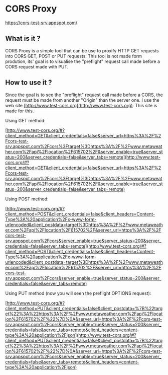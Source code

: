 # CORS Proxy

https://cors-test-srv.appspot.com/

## What is it ? 

CORS Proxy is a simple tool that can be use to proxify HTTP GET requests 
into CORS GET, POST or PUT requests. This tool is not made form prodution,
its' goal is to visualise the "preflight" request call made before a CORS
request made with PUT.

## How to use it ?

Since the goal is to see the "preflight" request call made before a CORS,
the request must be made from another "Origin" than the server one. 
I use the web site [http://www.test-cors.org](http://www.test-cors.org).
This site is made for this.


Using GET method:

[http://www.test-cors.org/#?client_method=GET&client_credentials=false&server_url=https%3A%2F%2Fcors-test-srv.appspot.com%2Fcors%3Ftarget%3Dhttps%3A%2F%2Fwww.metaweather.com%2Fapi%2Flocation%2F615702%2F&server_enable=true&server_status=200&server_credentials=false&server_tabs=remote](http://www.test-cors.org/#?client_method=GET&client_credentials=false&server_url=https%3A%2F%2Fcors-test-srv.appspot.com%2Fcors%3Ftarget%3Dhttps%3A%2F%2Fwww.metaweather.com%2Fapi%2Flocation%2F615702%2F&server_enable=true&server_status=200&server_credentials=false&server_tabs=remote)


Using POST method:

[http://www.test-cors.org/#?client_method=POST&client_credentials=false&client_headers=Content-Type%3A%20application%2Fx-www-form-urlencoded&client_postdata=target%3Dhttps%3A%2F%2Fwww.metaweather.com%2Fapi%2Flocation%2F615702%2F&server_url=https%3A%2F%2Fcors-test-srv.appspot.com%2Fcors&server_enable=true&server_status=200&server_credentials=false&server_tabs=remote](http://www.test-cors.org/#?client_method=POST&client_credentials=false&client_headers=Content-Type%3A%20application%2Fx-www-form-urlencoded&client_postdata=target%3Dhttps%3A%2F%2Fwww.metaweather.com%2Fapi%2Flocation%2F615702%2F&server_url=https%3A%2F%2Fcors-test-srv.appspot.com%2Fcors&server_enable=true&server_status=200&server_credentials=false&server_tabs=remote)


Using PUT method (now you will seen the preflight OPTIONS request):

[http://www.test-cors.org/#?client_method=PUT&client_credentials=false&client_postdata=%7B%22target%22%3A%22https%3A%2F%2Fwww.metaweather.com%2Fapi%2Flocation%2F615702%2F%22%7D%0A&server_url=https%3A%2F%2Fcors-test-srv.appspot.com%2Fcors&server_enable=true&server_status=200&server_credentials=false&server_tabs=remote&client_headers=content-type%3A%20application%2Fjson](http://www.test-cors.org/#?client_method=PUT&client_credentials=false&client_postdata=%7B%22target%22%3A%22https%3A%2F%2Fwww.metaweather.com%2Fapi%2Flocation%2F615702%2F%22%7D%0A&server_url=https%3A%2F%2Fcors-test-srv.appspot.com%2Fcors&server_enable=true&server_status=200&server_credentials=false&server_tabs=remote&client_headers=content-type%3A%20application%2Fjson)

